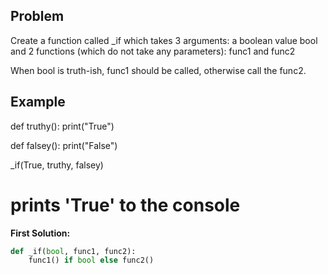 ## Problem

Create a function called \_if which takes 3 arguments: a boolean value bool and 2 functions (which do not take any parameters): func1 and func2

When bool is truth-ish, func1 should be called, otherwise call the func2.

## Example

def truthy():
print("True")

def falsey():
print("False")

\_if(True, truthy, falsey)

# prints 'True' to the console

**First Solution:**

```python
def _if(bool, func1, func2):
    func1() if bool else func2()
```
